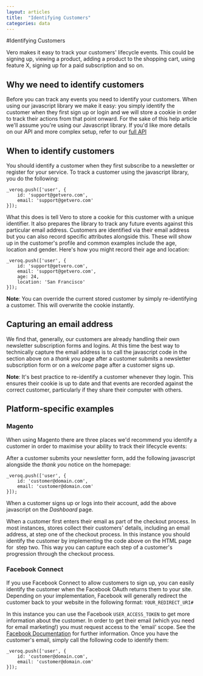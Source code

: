 ```yaml
---
layout: articles
title:  "Identifying Customers"
categories: data
---
```

	
#Identifying Customers

Vero makes it easy to track your customers' lifecycle events. This could be signing up, viewing a product, adding a product to the shopping cart, using feature X, signing up for a paid subscription and so on.

		
## Why we need to identify customers

Before you can track any events you need to identify your customers. When using our javascript library we make it easy: you simply identify the customer when they first sign up or login and we will store a cookie in order to track their actions from that point onward. For the sake of this help article we'll assume you're using our Javascript library. If you'd like more details on our API and more complex setup, refer to our [full API](https://github.com/getvero/vero-api)

## When to identify customers

You should identify a customer when they first subscribe to a newsletter or register for your service. To track a customer using the javascript library, you do the following:

	_veroq.push(['user', {
		id: 'support@getvero.com',
		email: 'support@getvero.com'
	}]);

What this does is tell Vero to store a cookie for this customer with a unique identifier. It also prepares the library to track any future events against this particular email address. Customers are identified via their email address but you can also record specific attributes alongside this. These will show up in the customer's profile and common examples include the age, location and gender. Here's how you might record their age and location:

	_veroq.push(['user', {
		id: 'support@getvero.com',
		email: 'support@getvero.com',
		age: 24,
		location: 'San Francisco'
	}]);

**Note**: You can override the current stored customer by simply re-identifying a customer. This will overwrite the cookie instantly.

## Capturing an email address

We find that, generally, our customers are already handling their own newsletter subscription forms and logins. At this time the best way to technically capture the email address is to call the javascript code in the section above on a *thank you* page after a customer submits a newsletter subscription form or on a *welcome* page after a customer signs up.

**Note**: It's best practice to re-identify a customer whenever they login. This ensures their cookie is up to date and that events are recorded against the correct customer, particularly if they share their computer with others.

## Platform-specific examples

### Magento

When using Magento there are three places we'd recommend you identify a customer in order to maximise your ability to track their lifecycle events:


After a customer submits your newsletter form, add the following javascript alongside the *thank you* notice on the homepage:

	_veroq.push(['user', {
		id: 'customer@domain.com',
		email: 'customer@domain.com'
	}]);

When a customer signs up or logs into their account, add the above javascript on the *Dashboard* page.

When a customer first enters their email as part of the checkout process. In most instances, stores collect their customers' details, including an email address, at step one of the checkout process. In this instance you should identify the customer by implementing the code above on the HTML page for 
step two. This way you can capture each step of a customer's progression through the checkout process.

### Facebook Connect

If you use Facebook Connect to allow customers to sign up, you can easily identify the customer when the Facebook OAuth returns them to your site. Depending on your implementation, Facebook will generally redirect the customer back to your website in the following format: `YOUR_REDIRECT_URI#`

In this instance you can use the Facebook `USER_ACCESS_TOKEN` to get more information about the customer. In order to get their email (which you need for email marketing!) you must request access to the 'email' scope. See the 
[Facebook Documentation](https://developers.facebook.com/docs/guides/web/) for further information. Once you have the customer's email, simply call the following code to identify them:

	_veroq.push(['user', {
		id: 'customer@domain.com',
		email: 'customer@domain.com'
	}]);